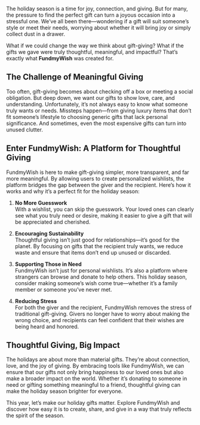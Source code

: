 The holiday season is a time for joy, connection, and giving. But for many, the pressure to find the perfect gift can turn a joyous occasion into a stressful one. We’ve all been there—wondering if a gift will suit someone’s style or meet their needs, worrying about whether it will bring joy or simply collect dust in a drawer.

What if we could change the way we think about gift-giving? What if the gifts we gave were truly thoughtful, meaningful, and impactful? That’s exactly what **FundmyWish** was created for.

## The Challenge of Meaningful Giving

Too often, gift-giving becomes about checking off a box or meeting a social obligation. But deep down, we want our gifts to show love, care, and understanding. Unfortunately, it’s not always easy to know what someone truly wants or needs. Missteps happen—from giving luxury items that don’t fit someone’s lifestyle to choosing generic gifts that lack personal significance. And sometimes, even the most expensive gifts can turn into unused clutter.

## Enter FundmyWish: A Platform for Thoughtful Giving

FundmyWish is here to make gift-giving simpler, more transparent, and far more meaningful. By allowing users to create personalized wishlists, the platform bridges the gap between the giver and the recipient. Here’s how it works and why it’s a perfect fit for the holiday season:

1. **No More Guesswork**  
   With a wishlist, you can skip the guesswork. Your loved ones can clearly see what you truly need or desire, making it easier to give a gift that will be appreciated and cherished.

2. **Encouraging Sustainability**  
   Thoughtful giving isn’t just good for relationships—it’s good for the planet. By focusing on gifts that the recipient truly wants, we reduce waste and ensure that items don’t end up unused or discarded.

3. **Supporting Those in Need**  
   FundmyWish isn’t just for personal wishlists. It’s also a platform where strangers can browse and donate to help others. This holiday season, consider making someone’s wish come true—whether it’s a family member or someone you’ve never met.

4. **Reducing Stress**  
   For both the giver and the recipient, FundmyWish removes the stress of traditional gift-giving. Givers no longer have to worry about making the wrong choice, and recipients can feel confident that their wishes are being heard and honored.

## Thoughtful Giving, Big Impact

The holidays are about more than material gifts. They’re about connection, love, and the joy of giving. By embracing tools like FundmyWish, we can ensure that our gifts not only bring happiness to our loved ones but also make a broader impact on the world. Whether it’s donating to someone in need or gifting something meaningful to a friend, thoughtful giving can make the holiday season brighter for everyone.

This year, let’s make our holiday gifts matter. Explore FundmyWish and discover how easy it is to create, share, and give in a way that truly reflects the spirit of the season.

